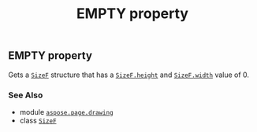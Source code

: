 ﻿---
title: EMPTY property
second_title: Aspose.Page for Python via .NET API References
description: 
type: docs
weight: 40
url: /python-net/aspose.page.drawing/sizef/empty/
is_root: false
---

## EMPTY property


Gets a [`SizeF`](/page/python-net/aspose.page.drawing/sizef) structure that has a [`SizeF.height`](/page/python-net/aspose.page.drawing/sizef#height) and [`SizeF.width`](/page/python-net/aspose.page.drawing/sizef#width) value of 0.

### See Also
* module [`aspose.page.drawing`](../../)
* class [`SizeF`](/page/python-net/aspose.page.drawing/sizef)
